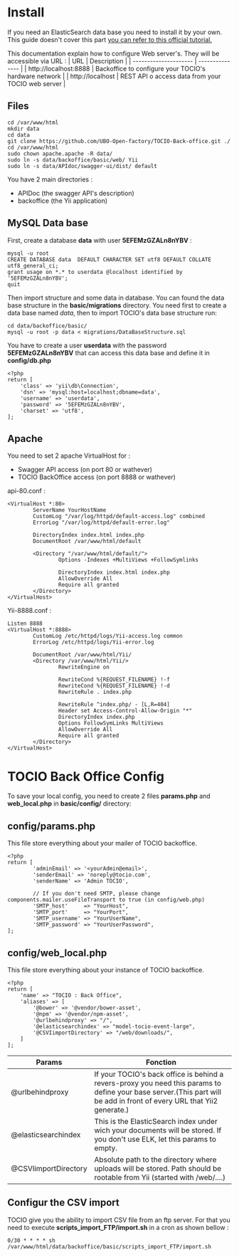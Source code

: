# Install
If you need an ElasticSearch data base you need to install it by your own. 
This guide doesn't cover this part [you can refer to this official tutorial.](https://www.elastic.co/guide/en/elasticsearch/reference/current/install-elasticsearch.html)

This documentation explain how to configure Web server's. They will be accessible via URL :
| URL                   | Description     |
| --------------------- | --------------- |
| http://localhost:8888 | Backoffice to configure your TOCIO's hardware network |
| http://localhost      | REST API o access data from your TOCIO web server |


## Files
```
cd /var/www/html
mkdir data
cd data 
git clone https://github.com/UBO-Open-factory/TOCIO-Back-office.git ./
cd /var/www/html
sudo chown apache.apache -R data/ 
sudo ln -s data/backoffice/basic/web/ Yii
sudo ln -s data/APIdoc/swagger-ui/dist/ default
```
You have 2 main directories :
* APIDoc (the swagger API's description)
* backoffice (the Yii application)


## MySQL Data base
First, create a database **data** with user **5EFEMzGZALn8nYBV** :
```
mysql -u root
CREATE DATABASE data  DEFAULT CHARACTER SET utf8 DEFAULT COLLATE utf8_general_ci;
grant usage on *.* to userdata @localhost identified by '5EFEMzGZALn8nYBV';
quit
```

Then import structure and some data in database.
You can found the data base structure in the __basic/migrations__ directory. 
You need first to create a data base named _data_, then to import TOCIO's data base structure run:

```
cd data/backoffice/basic/
mysql -u root -p data < migrations/DataBaseStructure.sql

```
You have to create a user __userdata__ with the password __5EFEMzGZALn8nYBV__ that can access this data base and define it in __config/db.php__
```
<?php
return [
    'class' => 'yii\db\Connection',
    'dsn' => 'mysql:host=localhost;dbname=data',
    'username' => 'userdata',
    'password' => '5EFEMzGZALn8nYBV',
    'charset' => 'utf8',
];
```


## Apache
You need to set 2 apache VirtualHost for :
- Swagger API access (on port 80 or wathever)
- TOCIO BackOffice access (on port 8888 or wathever)

api-80.conf :
```
<VirtualHost *:80>
        ServerName YourHostName
        CustomLog "/var/log/httpd/default-access.log" combined
        ErrorLog "/var/log/httpd/default-error.log"

        DirectoryIndex index.html index.php
        DocumentRoot /var/www/html/default

        <Directory "/var/www/html/default/">
                Options -Indexes +MultiViews +FollowSymlinks

                DirectoryIndex index.html index.php
                AllowOverride All
                Require all granted
        </Directory>
</VirtualHost>
```
Yii-8888.conf :
```
Listen 8888
<VirtualHost *:8888>
        CustomLog /etc/httpd/logs/Yii-access.log common
        ErrorLog /etc/httpd/logs/Yii-error.log

        DocumentRoot /var/www/html/Yii/
        <Directory /var/www/html/Yii/>
                RewriteEngine on

                RewriteCond %{REQUEST_FILENAME} !-f
                RewriteCond %{REQUEST_FILENAME} !-d
                RewriteRule . index.php

                RewriteRule ^index.php/ - [L,R=404]
                Header set Access-Control-Allow-Origin "*"
                DirectoryIndex index.php
                Options FollowSymLinks MultiViews
                AllowOverride All
                Require all granted
        </Directory>
</VirtualHost>
```


# TOCIO Back Office Config
To save your local config, you need to create 2 files __params.php__ and __web_local.php__ in __basic/config/__ directory:
## __config/params.php__ ##
This file store everything about your mailer of TOCIO backoffice.
```
<?php
return [
		'adminEmail' => '<yourAdmin@email>',
		'senderEmail' => 'noreply@tocio.com',
		'senderName' => 'Admin TOCIO',
		
		// If you don't need SMTP, please change components.mailer.useFileTransport to true (in config/web.php)
		'SMTP_host' 	=> "YourHost",
		'SMTP_port' 	=> "YourPort",
		'SMTP_username'	=> "YourUserName",
		'SMTP_password' => "YourUserPassword",
];
```

## __config/web_local.php__ ##
This file store everything about your instance of TOCIO backoffice.
```
<?php
return [
    'name' => "TOCIO : Back Office",
    'aliases' => [
        '@bower' => '@vendor/bower-asset',
        '@npm' => '@vendor/npm-asset',
        '@urlbehindproxy' => "/",
        '@elasticsearchindex' => "model-tocio-event-large",
        '@CSVIimportDirectory' => "/web/downloads/",       
    ]
];
```
| Params               | Fonction        |
| -------------------- | --------------- |
| @urlbehindproxy      | If your TOCIO's back office is behind a revers-proxy you need this params to define your base server.(This part will be add in front of every URL that Yii2 generate.) |
| @elasticsearchindex  | This is the ElasticSearch index under wich your documents will be stored. If you don't use ELK, let this params to empty. |
| @CSVIimportDirectory | Absolute path to the directory where uploads will be stored. Path should be rootable from Yii (started with /web/....) |



## Configur the CSV import
TOCIO give you the ability to import CSV file from an ftp server. For that you need to execute __scripts_import_FTP/import.sh__ in a cron as shown bellow :
```
0/30 * * * * sh /var/www/html/data/backoffice/basic/scripts_import_FTP/import.sh
```
